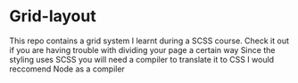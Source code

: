 # Grid-layout
This repo contains a grid system I learnt during a SCSS course. Check it out if you are having trouble with dividing your page a certain way
Since the styling uses SCSS you will need a compiler to translate it to CSS
I would reccomend Node as a compiler
